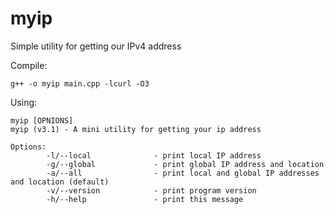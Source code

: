 # myip
Simple utility for getting our IPv4 address

Compile:
```
g++ -o myip main.cpp -lcurl -O3
```

Using:
```
myip [OPNIONS]
myip (v3.1) - A mini utility for getting your ip address

Options:
        -l/--local              - print local IP address
        -g/--global             - print global IP address and location
        -a/--all                - print local and global IP addresses and location (default)
        -v/--version            - print program version
        -h/--help               - print this message

```

